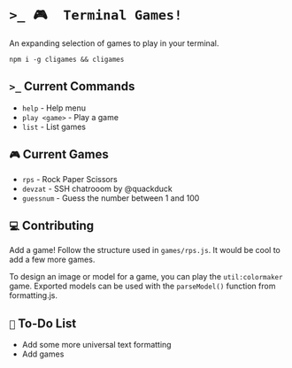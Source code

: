 # `>_ 🎮  Terminal Games!`
An expanding selection of games to play in your terminal.
```
npm i -g cligames && cligames
```

## `>_` Current Commands
- `help` - Help menu
- `play <game>` - Play a game
- `list` - List games

## `🎮` Current Games
- `rps` - Rock Paper Scissors
- `devzat` - SSH chatrooom by @quackduck
- `guessnum` - Guess the number between 1 and 100

## `💻` Contributing
Add a game! Follow the structure used in `games/rps.js`. It would be cool to add a few more games.

To design an image or model for a game, you can play the `util:colormaker` game. Exported models can be used with the `parseModel()` function from formatting.js.

## `📝` To-Do List
- Add some more universal text formatting
- Add games